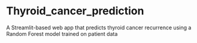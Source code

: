 # Thyroid_cancer_prediction
A Streamlit-based web app that predicts thyroid cancer recurrence using a Random Forest model trained on patient data
